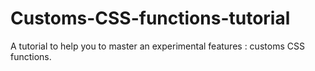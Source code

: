# Customs-CSS-functions-tutorial
A tutorial to help you to master an experimental features : customs CSS functions.
